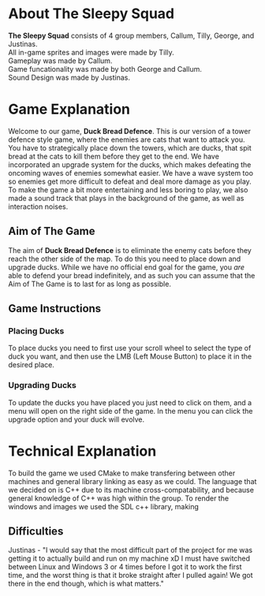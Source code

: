 # About **The Sleepy Squad**
**The Sleepy Squad** consists of 4 group members, Callum, Tilly, George, and Justinas.\
All in-game sprites and images were made by Tilly.\
Gameplay was made by Callum.\
Game funcationality was made by both George and Callum.\
Sound Design was made by Justinas.

# Game Explanation
Welcome to our game, **Duck Bread Defence**. This is our version of a tower defence style game, where the enemies are cats that want to attack you. You have to strategically place down the towers, which are ducks, that spit bread at the cats to kill them before they get to the end. We have incorporated an upgrade system for the ducks, which makes defeating the oncoming waves of enemies somewhat easier. We have a wave system too so enemies get more difficult to defeat and deal more damage as you play. To make the game a bit more entertaining and less boring to play, we also made a sound track that plays in the background of the game, as well as interaction noises.

## Aim of The Game
The aim of **Duck Bread Defence** is to eliminate the enemy cats before they reach the other side of the map. To do this you need to place down and upgrade ducks. While we have no official end goal for the game, you _are_ able to defend your bread indefinitely, and as such you can assume that the Aim of The Game is to last for as long as possible.

## Game Instructions
### Placing Ducks
To place ducks you need to first use your scroll wheel to select the type of duck you want, and then use the LMB (Left Mouse Button) to place it in the desired place.

### Upgrading Ducks
To update the ducks you have placed you just need to click on them, and a menu will open on the right side of the game. In the menu you can click the upgrade option and your duck will evolve.

# Technical Explanation
To build the game we used CMake to make transfering between other machines and general library linking as easy as we could. The language that we decided on is C++ due to its machine cross-compatability, and because general knowledge of C++ was high within the group. To render the windows and images we used the SDL c++ library, making  

## Difficulties
Justinas - "I would say that the most difficult part of the project for me was getting it to actually build and run on my machine xD I must have switched between Linux and Windows 3 or 4 times before I got it to work the first time, and the worst thing is that it broke straight after I pulled again! We got there in the end though, which is what matters."
